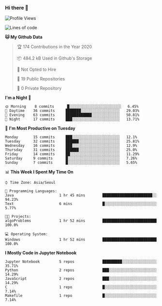 ### Hi there 👋

<!--
**fastz123/fastz123** is a ✨ _special_ ✨ repository because its `README.md` (this file) appears on your GitHub profile.

Here are some ideas to get you started:

- 🔭 I’m currently working on ...
- 🌱 I’m currently learning ...
- 👯 I’m looking to collaborate on ...
- 🤔 I’m looking for help with ...
- 💬 Ask me about ...
- 📫 How to reach me: ...
- 😄 Pronouns: ...
- ⚡ Fun fact: ...
-->

<!--START_SECTION:waka-->
![Profile Views](http://img.shields.io/badge/Profile%20Views-19-blue)

![Lines of code](https://img.shields.io/badge/From%20Hello%20World%20I%27ve%20Written-198873%20lines%20of%20code-blue)

**🐱 My Github Data** 

> 🏆 174 Contributions in the Year 2020
 > 
> 📦 484.2 kB Used in Github's Storage 
 > 
> 🚫 Not Opted to Hire
 > 
> 📜 19 Public Repositories
 > 
> 🔑 0 Private Repository 
 > 
**I'm a Night 🦉** 

```text
🌞 Morning    8 commits      █░░░░░░░░░░░░░░░░░░░░░░░░   6.45% 
🌆 Daytime    36 commits     ███████░░░░░░░░░░░░░░░░░░   29.03% 
🌃 Evening    63 commits     ████████████░░░░░░░░░░░░░   50.81% 
🌙 Night      17 commits     ███░░░░░░░░░░░░░░░░░░░░░░   13.71%

```
📅 **I'm Most Productive on Tuesday** 

```text
Monday       15 commits     ███░░░░░░░░░░░░░░░░░░░░░░   12.1% 
Tuesday      32 commits     ██████░░░░░░░░░░░░░░░░░░░   25.81% 
Wednesday    16 commits     ███░░░░░░░░░░░░░░░░░░░░░░   12.9% 
Thursday     31 commits     ██████░░░░░░░░░░░░░░░░░░░   25.0% 
Friday       14 commits     ██░░░░░░░░░░░░░░░░░░░░░░░   11.29% 
Saturday     9 commits      █░░░░░░░░░░░░░░░░░░░░░░░░   7.26% 
Sunday       7 commits      █░░░░░░░░░░░░░░░░░░░░░░░░   5.65%

```


📊 **This Week I Spent My Time On** 

```text
⌚︎ Time Zone: Asia/Seoul

💬 Programming Languages: 
Java                     1 hr 45 mins        ███████████████████████░░   94.23% 
Text                     6 mins              █░░░░░░░░░░░░░░░░░░░░░░░░   5.77%

🐱‍💻 Projects: 
algoProblems             1 hr 52 mins        █████████████████████████   100.0%

💻 Operating System: 
Windows                  1 hr 52 mins        █████████████████████████   100.0%

```

**I Mostly Code in Jupyter Notebook** 

```text
Jupyter Notebook         5 repos             █████████░░░░░░░░░░░░░░░░   35.71% 
Python                   2 repos             ███░░░░░░░░░░░░░░░░░░░░░░   14.29% 
JavaScript               2 repos             ███░░░░░░░░░░░░░░░░░░░░░░   14.29% 
C                        1 repo              █░░░░░░░░░░░░░░░░░░░░░░░░   7.14% 
Makefile                 1 repo              █░░░░░░░░░░░░░░░░░░░░░░░░   7.14%

```



<!--END_SECTION:waka-->
